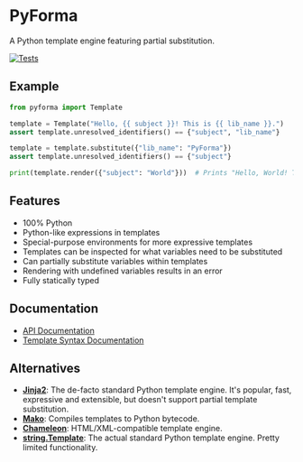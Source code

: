 # PyForma

A Python template engine featuring partial substitution.

[![Tests](https://github.com/jan-moeller/pyforma/actions/workflows/uv.yml/badge.svg)](https://github.com/jan-moeller/pyforma/actions/workflows/uv.yml)

## Example

```python
from pyforma import Template

template = Template("Hello, {{ subject }}! This is {{ lib_name }}.")
assert template.unresolved_identifiers() == {"subject", "lib_name"}

template = template.substitute({"lib_name": "PyForma"})
assert template.unresolved_identifiers() == {"subject"}

print(template.render({"subject": "World"}))  # Prints "Hello, World! This is PyForma."
```

## Features

- 100% Python
- Python-like expressions in templates
- Special-purpose environments for more expressive templates
- Templates can be inspected for what variables need to be substituted
- Can partially substitute variables within templates
- Rendering with undefined variables results in an error
- Fully statically typed

## Documentation

- [API Documentation](./doc/api.md)
- [Template Syntax Documentation](./doc/template_syntax.md)

## Alternatives

- **[Jinja2](https://pypi.org/project/Jinja2/)**:
  The de-facto standard Python template engine. It's popular, fast, expressive and extensible, but doesn't support
  partial template substitution.
- **[Mako](https://pypi.org/project/Mako/)**:
  Compiles templates to Python bytecode.
- **[Chameleon](https://pypi.org/project/Chameleon/)**:
  HTML/XML-compatible template engine.
- **[string.Template](https://docs.python.org/3/library/string.html#string.Template)**:
  The actual standard Python template engine. Pretty limited functionality.